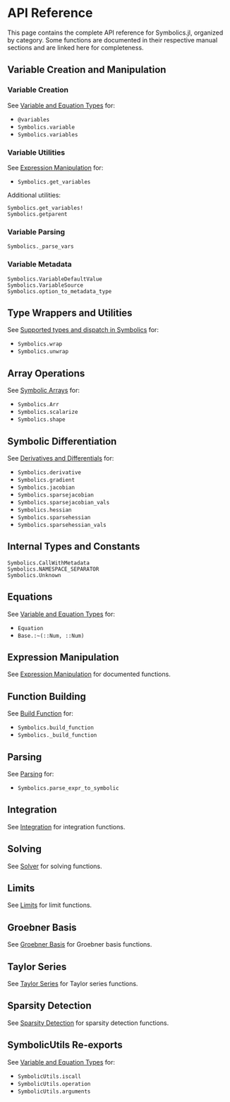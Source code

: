 # API Reference

This page contains the complete API reference for Symbolics.jl, organized by category. Some functions are documented in their respective manual sections and are linked here for completeness.

## Variable Creation and Manipulation

### Variable Creation
See [Variable and Equation Types](variables.md) for:
- `@variables`
- `Symbolics.variable`
- `Symbolics.variables`

### Variable Utilities
See [Expression Manipulation](expression_manipulation.md) for:
- `Symbolics.get_variables`

Additional utilities:
```@docs
Symbolics.get_variables!
Symbolics.getparent
```

### Variable Parsing
```@docs
Symbolics._parse_vars
```

### Variable Metadata
```@docs
Symbolics.VariableDefaultValue
Symbolics.VariableSource
Symbolics.option_to_metadata_type
```

## Type Wrappers and Utilities

See [Supported types and dispatch in Symbolics](types.md) for:
- `Symbolics.wrap`
- `Symbolics.unwrap`

## Array Operations

See [Symbolic Arrays](arrays.md) for:
- `Symbolics.Arr`
- `Symbolics.scalarize`
- `Symbolics.shape`

## Symbolic Differentiation

See [Derivatives and Differentials](derivatives.md) for:
- `Symbolics.derivative`
- `Symbolics.gradient`
- `Symbolics.jacobian`
- `Symbolics.sparsejacobian`
- `Symbolics.sparsejacobian_vals`
- `Symbolics.hessian`
- `Symbolics.sparsehessian`
- `Symbolics.sparsehessian_vals`

## Internal Types and Constants

```@docs
Symbolics.CallWithMetadata
Symbolics.NAMESPACE_SEPARATOR
Symbolics.Unknown
```

## Equations

See [Variable and Equation Types](variables.md) for:
- `Equation`
- `Base.:~(::Num, ::Num)`

## Expression Manipulation

See [Expression Manipulation](expression_manipulation.md) for documented functions.

## Function Building

See [Build Function](build_function.md) for:
- `Symbolics.build_function`
- `Symbolics._build_function`

## Parsing

See [Parsing](parsing.md) for:
- `Symbolics.parse_expr_to_symbolic`

## Integration

See [Integration](integration.md) for integration functions.

## Solving

See [Solver](solver.md) for solving functions.

## Limits

See [Limits](limits.md) for limit functions.

## Groebner Basis

See [Groebner Basis](groebner.md) for Groebner basis functions.

## Taylor Series

See [Taylor Series](taylor.md) for Taylor series functions.

## Sparsity Detection

See [Sparsity Detection](sparsity_detection.md) for sparsity detection functions.

## SymbolicUtils Re-exports

See [Variable and Equation Types](variables.md) for:
- `SymbolicUtils.iscall`
- `SymbolicUtils.operation`
- `SymbolicUtils.arguments`